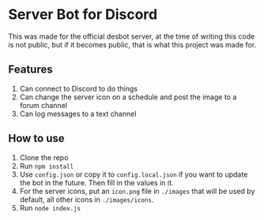 # Server Bot for Discord
This was made for the official desbot server, at the time of writing this code is not public, but if it becomes public, that is what this project was made for.

## Features
1. Can connect to Discord to do things
2. Can change the server icon on a schedule and post the image to a forum channel
3. Can log messages to a text channel

## How to use
1. Clone the repo
2. Run `npm install`
3. Use `config.json` or copy it to `config.local.json` if you want to update the bot in the future. Then fill in the values in it.
4. For the server icons, put an `icon.png` file in `./images` that will be used by default, all other icons in `./images/icons`.
5. Run `node index.js`